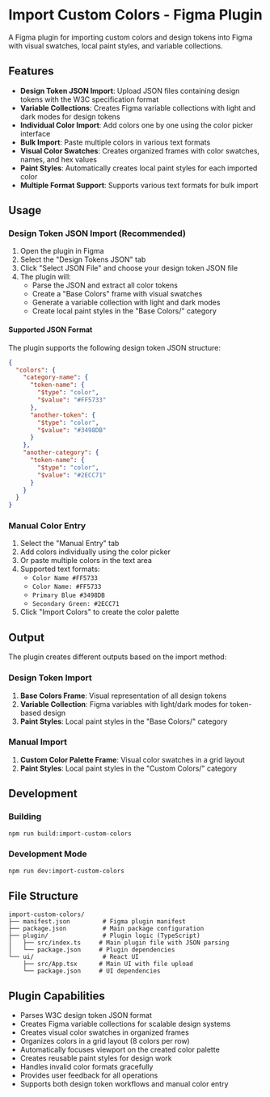 # Import Custom Colors - Figma Plugin

A Figma plugin for importing custom colors and design tokens into Figma with visual swatches, local paint styles, and variable collections.

## Features

- **Design Token JSON Import**: Upload JSON files containing design tokens with the W3C specification format
- **Variable Collections**: Creates Figma variable collections with light and dark modes for design tokens
- **Individual Color Import**: Add colors one by one using the color picker interface
- **Bulk Import**: Paste multiple colors in various text formats
- **Visual Color Swatches**: Creates organized frames with color swatches, names, and hex values
- **Paint Styles**: Automatically creates local paint styles for each imported color
- **Multiple Format Support**: Supports various text formats for bulk import

## Usage

### Design Token JSON Import (Recommended)
1. Open the plugin in Figma
2. Select the "Design Tokens JSON" tab
3. Click "Select JSON File" and choose your design token JSON file
4. The plugin will:
   - Parse the JSON and extract all color tokens
   - Create a "Base Colors" frame with visual swatches
   - Generate a variable collection with light and dark modes
   - Create local paint styles in the "Base Colors/" category

#### Supported JSON Format
The plugin supports the following design token JSON structure:
```json
{
  "colors": {
    "category-name": {
      "token-name": {
        "$type": "color",
        "$value": "#FF5733"
      },
      "another-token": {
        "$type": "color",
        "$value": "#3498DB"
      }
    },
    "another-category": {
      "token-name": {
        "$type": "color",
        "$value": "#2ECC71"
      }
    }
  }
}
```

### Manual Color Entry
1. Select the "Manual Entry" tab
2. Add colors individually using the color picker
3. Or paste multiple colors in the text area
4. Supported text formats:
   - `Color Name #FF5733`
   - `Color Name: #FF5733`
   - `Primary Blue #3498DB`
   - `Secondary Green: #2ECC71`
5. Click "Import Colors" to create the color palette

## Output

The plugin creates different outputs based on the import method:

### Design Token Import
1. **Base Colors Frame**: Visual representation of all design tokens
2. **Variable Collection**: Figma variables with light/dark modes for token-based design
3. **Paint Styles**: Local paint styles in the "Base Colors/" category

### Manual Import
1. **Custom Color Palette Frame**: Visual color swatches in a grid layout
2. **Paint Styles**: Local paint styles in the "Custom Colors/" category

## Development

### Building
```bash
npm run build:import-custom-colors
```

### Development Mode
```bash
npm run dev:import-custom-colors
```

## File Structure

```
import-custom-colors/
├── manifest.json         # Figma plugin manifest
├── package.json          # Main package configuration
├── plugin/               # Plugin logic (TypeScript)
│   ├── src/index.ts     # Main plugin file with JSON parsing
│   └── package.json     # Plugin dependencies
└── ui/                   # React UI
    ├── src/App.tsx      # Main UI with file upload
    └── package.json     # UI dependencies
```

## Plugin Capabilities

- Parses W3C design token JSON format
- Creates Figma variable collections for scalable design systems
- Creates visual color swatches in organized frames
- Organizes colors in a grid layout (8 colors per row)
- Automatically focuses viewport on the created color palette
- Creates reusable paint styles for design work
- Handles invalid color formats gracefully
- Provides user feedback for all operations
- Supports both design token workflows and manual color entry